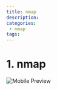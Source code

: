 ```yaml
---
title: nmap
description:
categories:
 - nmap
tags:
---
```

# 1. nmap
![Mobile Preview](https://brinkqiang.github.io/assets/images/yang/nmap.png)
